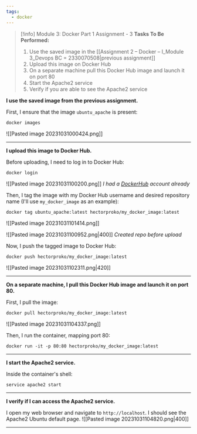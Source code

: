 ```yaml
---
tags:
  - docker
---
```


> [!info] Module 3: Docker Part 1 Assignment - 3
> **Tasks To Be Performed:** 
> 1. Use the saved image in the [[Assignment 2 – Docker – I_Module 3_Devops BC = 2330070508|previous assignment]] 
> 2. Upload this image on Docker Hub 
> 3. On a separate machine pull this Docker Hub image and launch it on port 80 
> 4. Start the Apache2 service 
> 5. Verify if you are able to see the Apache2 service

**I use the saved image from the previous assignment.**

First, I ensure that the image ```ubuntu_apache``` is present:
```
docker images
```
![[Pasted image 20231031000424.png]]

---

**I upload this image to Docker Hub.**

Before uploading, I need to log in to Docker Hub:
```
docker login
```
![[Pasted image 20231031100200.png]]
*I had a [DockerHub](https://hub.docker.com/) account already*

Then, I tag the image with my Docker Hub username and desired repository name (I'll use ```my_docker_image``` as an example):
```
docker tag ubuntu_apache:latest hectorproko/my_docker_image:latest
```
![[Pasted image 20231031101414.png]]

![[Pasted image 20231031100952.png|400]]
*Created repo before upload*

Now, I push the tagged image to Docker Hub:
```
docker push hectorproko/my_docker_image:latest
```
![[Pasted image 20231031102311.png|420]]

---

**On a separate machine, I pull this Docker Hub image and launch it on port 80.**

First, I pull the image:
```
docker pull hectorproko/my_docker_image:latest
```
![[Pasted image 20231031104337.png]]

Then, I run the container, mapping port 80:
```
docker run -it -p 80:80 hectorproko/my_docker_image:latest
```

---

**I start the Apache2 service.**

Inside the container's shell:
```
service apache2 start
```

---

**I verify if I can access the Apache2 service.**

I open my web browser and navigate to ```http://localhost```. I should see the Apache2 Ubuntu default page.
![[Pasted image 20231031104820.png|400]]

---
